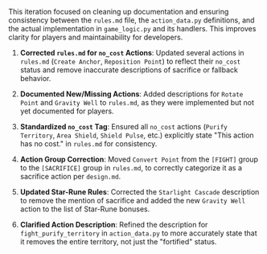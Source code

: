 This iteration focused on cleaning up documentation and ensuring consistency between the `rules.md` file, the `action_data.py` definitions, and the actual implementation in `game_logic.py` and its handlers. This improves clarity for players and maintainability for developers.

1.  **Corrected `rules.md` for `no_cost` Actions**: Updated several actions in `rules.md` (`Create Anchor`, `Reposition Point`) to reflect their `no_cost` status and remove inaccurate descriptions of sacrifice or fallback behavior.

2.  **Documented New/Missing Actions**: Added descriptions for `Rotate Point` and `Gravity Well` to `rules.md`, as they were implemented but not yet documented for players.

3.  **Standardized `no_cost` Tag**: Ensured all `no_cost` actions (`Purify Territory`, `Area Shield`, `Shield Pulse`, etc.) explicitly state "This action has no cost." in `rules.md` for consistency.

4.  **Action Group Correction**: Moved `Convert Point` from the `[FIGHT]` group to the `[SACRIFICE]` group in `rules.md`, to correctly categorize it as a sacrifice action per `design.md`.

5.  **Updated Star-Rune Rules**: Corrected the `Starlight Cascade` description to remove the mention of sacrifice and added the new `Gravity Well` action to the list of Star-Rune bonuses.

6.  **Clarified Action Description**: Refined the description for `fight_purify_territory` in `action_data.py` to more accurately state that it removes the entire territory, not just the "fortified" status.